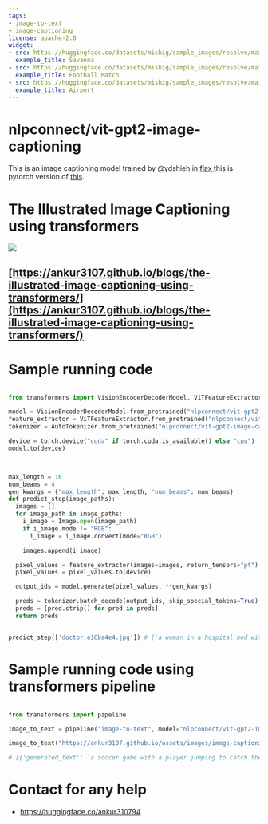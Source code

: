 ```yaml
---
tags:
- image-to-text
- image-captioning
license: apache-2.0
widget:
- src: https://huggingface.co/datasets/mishig/sample_images/resolve/main/savanna.jpg
  example_title: Savanna
- src: https://huggingface.co/datasets/mishig/sample_images/resolve/main/football-match.jpg
  example_title: Football Match
- src: https://huggingface.co/datasets/mishig/sample_images/resolve/main/airport.jpg
  example_title: Airport
---
```


# nlpconnect/vit-gpt2-image-captioning

This is an image captioning model trained by @ydshieh in [flax ](https://github.com/huggingface/transformers/tree/main/examples/flax/image-captioning) this is pytorch version of [this](https://huggingface.co/ydshieh/vit-gpt2-coco-en-ckpts).


# The Illustrated Image Captioning using transformers

![](https://ankur3107.github.io/assets/images/vision-encoder-decoder.png)

## [https://ankur3107.github.io/blogs/the-illustrated-image-captioning-using-transformers/](https://ankur3107.github.io/blogs/the-illustrated-image-captioning-using-transformers/)


# Sample running code

```python

from transformers import VisionEncoderDecoderModel, ViTFeatureExtractor, AutoTokenizer

model = VisionEncoderDecoderModel.from_pretrained("nlpconnect/vit-gpt2-image-captioning")
feature_extractor = ViTFeatureExtractor.from_pretrained("nlpconnect/vit-gpt2-image-captioning")
tokenizer = AutoTokenizer.from_pretrained("nlpconnect/vit-gpt2-image-captioning")

device = torch.device("cuda" if torch.cuda.is_available() else "cpu")
model.to(device)



max_length = 16
num_beams = 4
gen_kwargs = {"max_length": max_length, "num_beams": num_beams}
def predict_step(image_paths):
  images = []
  for image_path in image_paths:
    i_image = Image.open(image_path)
    if i_image.mode != "RGB":
      i_image = i_image.convert(mode="RGB")

    images.append(i_image)

  pixel_values = feature_extractor(images=images, return_tensors="pt").pixel_values
  pixel_values = pixel_values.to(device)

  output_ids = model.generate(pixel_values, **gen_kwargs)

  preds = tokenizer.batch_decode(output_ids, skip_special_tokens=True)
  preds = [pred.strip() for pred in preds]
  return preds


predict_step(['doctor.e16ba4e4.jpg']) # ['a woman in a hospital bed with a woman in a hospital bed']

```

# Sample running code using transformers pipeline

```python

from transformers import pipeline

image_to_text = pipeline("image-to-text", model="nlpconnect/vit-gpt2-image-captioning")

image_to_text("https://ankur3107.github.io/assets/images/image-captioning-example.png")

# [{'generated_text': 'a soccer game with a player jumping to catch the ball '}]


```


# Contact for any help
* https://huggingface.co/ankur310794
